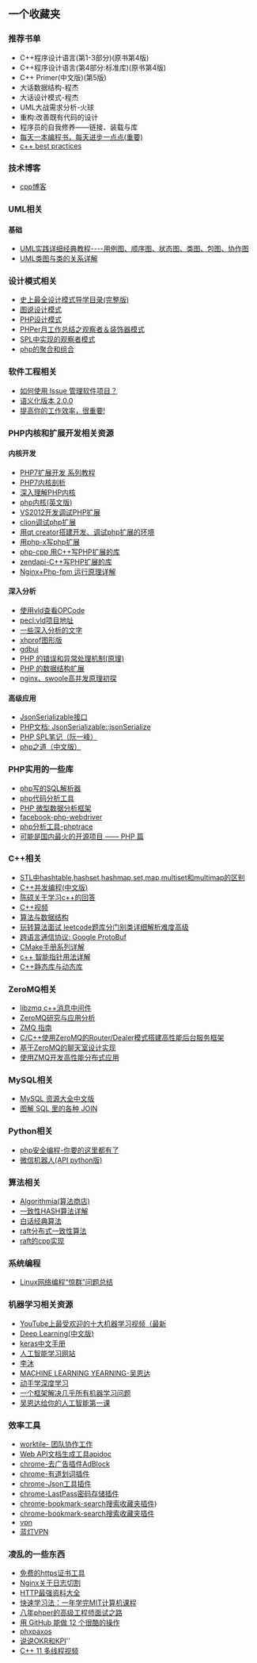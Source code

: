 ## 一个收藏夹
### 推荐书单
- C++程序设计语言(第1-3部分)(原书第4版)
- C++程序设计语言(第4部分:标准库)(原书第4版)
- C++ Primer(中文版)(第5版)
- 大话数据结构-程杰
- 大话设计模式-程杰
- UML大战需求分析-火球
- 重构:改善既有代码的设计
- 程序员的自我修养——链接、装载与库
- [每天一本编程书，每天进步一点点(重要)](https://salttiger.com/)
- [c++ best practices](https://www.gitbook.com/book/lefticus/cpp-best-practices/details)

### 技术博客
- [cpp博客](http://www.cppblog.com/)

### UML相关
#### 基础
- [UML实践详细经典教程----用例图、顺序图、状态图、类图、包图、协作图](http://www.uml.org.cn/oobject/201609092.asp?artid=18390)
- [UML类图与类的关系详解](http://www.uml.org.cn/oobject/201104212.asp)

### 设计模式相关
- [史上最全设计模式导学目录(完整版)](http://blog.csdn.net/lovelion/article/details/17517213)
- [图说设计模式](http://design-patterns.readthedocs.io/zh_CN/latest/index.html)
- [PHP设计模式](http://designpatternsphp.readthedocs.io/en/latest/)
- [PHPer月工作总结之观察者＆装饰器模式](http://tigerb.cn/2017/08/21/summary-august/)
- [SPL中实现的观察者模式](http://php.net/manual/zh/class.splobserver.php)
- [php的聚合和组合](http://blog.csdn.net/andybegin/article/details/8724534)

### 软件工程相关
- [如何使用 Issue 管理软件项目？](http://www.ruanyifeng.com/blog/2017/08/issue.html)
- [语义化版本 2.0.0](http://semver.org/lang/zh-CN/)
- [提高你的工作效率，很重要!](https://mp.weixin.qq.com/s?__biz=MzA5NzAzMjIxMw==&mid=2650926429&idx=1&sn=5f12cefb22302a3be3b26783809d2df5&chksm=8b524c27bc25c5314c43b961d3561414b577afda97e8023ff83c34efe27f7290df6871a8dbbc&mpshare=1&scene=22&srcid=0611RfNO6KTE5THNT9EGyQZP#rd)

### PHP内核和扩展开发相关资源
#### 内核开发
- [PHP7扩展开发 系列教程](https://github.com/owenliang/php7-extension-explore)
- [PHP7内核剖析](https://github.com/pangudashu/php7-internal)
- [深入理解PHP内核](http://www.php-internals.com/)
- [php内核(英文版)](http://www.phpinternalsbook.com)
- [VS2012开发调试PHP扩展](http://blog.csdn.net/a600423444/article/details/12720543)
- [clion调试php扩展](http://blog.csdn.net/baixiaoshi/article/details/73744280)
- [用qt creator搭建开发、调试php扩展的环境](https://segmentfault.com/a/1190000009828172)
- [用php-x写php扩展](https://yuerblog.cc/2017/07/11/php-x-extension/)
- [php-cpp 用C++写PHP扩展的库](http://www.php-cpp.com/documentation/)
- [zendapi-C++写PHP扩展的库](https://github.com/qcoreteam/zendapi)
- [Nginx+Php-fpm 运行原理详解](https://juejin.im/post/58db7d742f301e007e9a00a7)

#### 深入分析
- [使用vld查看OPCode](http://gywbd.github.io/posts/2016/2/vld-opcode.html)
- [pecl:vld项目地址](https://pecl.php.net/package/vld)
- [一些深入分析的文字](http://jpauli.github.io/)
- [xhprof图形版](https://github.com/perftools/xhgui)
- [gdbui](https://github.com/cs01/gdbgui)
- [PHP 的错误和异常处理机制(原理)](http://wulfric.me/2017/08/php-error-exception/)
- [PHP 的数据结构扩展](http://wulfric.me/2017/08/php-data-structures/)
- [nginx、swoole高并发原理初探](http://mp.weixin.qq.com/s/WMi7LZj0bqXa72V9fRhwCA)

#### 高级应用
- [JsonSerializable接口](http://www.laruence.com/2011/10/10/2204.html)
- [PHP文档: JsonSerializable::jsonSerialize](http://php.net/manual/zh/jsonserializable.jsonserialize.php)
- [PHP SPL笔记（阮一峰）](http://www.ruanyifeng.com/blog/2008/07/php_spl_notes.html)
- [php之道（中文版）](http://laravel-china.github.io/php-the-right-way/)

### PHP实用的一些库
- [php写的SQL解析器](https://github.com/greenlion/PHP-SQL-Parser)
- [php代码分析工具](https://github.com/exakat/php-static-analysis-tools)
- [PHP 微型数据分析框架](https://github.com/HWGehring/Archon)
- [facebook-php-webdriver](https://github.com/facebook/php-webdriver)
- [php分析工具-phptrace](https://github.com/Qihoo360/phptrace)
- [可能是国内最火的开源项目 —— PHP 篇](https://my.oschina.net/editorial-story/blog/1535228)

### C++相关
- [STL中hashtable,hashset,hashmap,set,map,multiset和multimap的区别](http://blog.csdn.net/wangyuquanliuli/article/details/13744229)
- [C++并发编程(中文版)](https://www.gitbook.com/book/chenxiaowei/cpp_concurrency_in_action/details)
- [陈硕关于学习c++的回答](https://www.zhihu.com/question/22608820/answer/21968467)
- [C++视频](http://www.imooc.com/course/list?c=cplusplus)
- [算法与数据结构](http://coding.imooc.com/class/71.html)
- [玩转算法面试 leetcode题库分门别类详细解析难度高级](http://coding.imooc.com/class/82.html)
- [跨语言通信协议: Google ProtoBuf](https://juejin.im/post/5938f1785c497d006b613b0d)
- [CMake手册系列详解](http://www.cnblogs.com/coderfenghc/tag/cmake/)
- [c++ 智能指针用法详解](http://www.cnblogs.com/TenosDoIt/p/3456704.html)
- [C++静态库与动态库](http://www.cnblogs.com/skynet/p/3372855.html)

### ZeroMQ相关
- [libzmq c++消息中间件](https://github.com/zeromq/libzmq)
- [ZeroMQ研究与应用分析](http://www.cnblogs.com/rainbowzc/p/3357594.html)
- [ZMQ 指南](https://wizardforcel.gitbooks.io/zmq-guide/content/chapter1.html)
- [C/C++使用ZeroMQ的Router/Dealer模式搭建高性能后台服务框架](http://www.leoox.com/?p=334)
- [基于ZeroMQ的聊天室设计实现](http://blog.csdn.net/zmyer/article/details/18365017)
- [使用ZMQ开发高性能分布式应用](http://www.cppblog.com/anderslan/articles/create_high-performance_distribute_program_using_ZMQ.html)

### MySQL相关
- [MySQL 资源大全中文版](https://github.com/jobbole/awesome-mysql-cn)
- [图解 SQL 里的各种 JOIN](https://zhuanlan.zhihu.com/p/29234064)

### Python相关
- [php安全编程-你要的这里都有了](http://www.lai18.com/cate/117.html)
- [微信机器人(API python版)](https://github.com/youfou/wxpy)

### 算法相关
- [Algorithmia(算法商店)](https://algorithmia.com/)
- [一致性HASH算法详解](http://www.jianshu.com/p/e8fb89bb3a61)
- [白话经典算法](http://blog.csdn.net/column/details/algorithm-easyword.html)
- [raft分布式一致性算法](https://github.com/maemual/raft-zh_cn/blob/master/raft-zh_cn.md)
- [raft的cpp实现](https://github.com/darkiri/cpp-raft.git)

### 系统编程
- [Linux网络编程“惊群”问题总结](http://www.cnblogs.com/Anker/p/7071849.html?utm_source=tuicool&utm_medium=referral)

### 机器学习相关资源
- [YouTube上最受欢迎的十大机器学习视频（最新](https://mp.weixin.qq.com/s/c-pLECYveGgFJTevZSvqOA)
- [Deep Learning(中文版)](https://github.com/exacity/deeplearningbook-chinese)
- [keras中文手册](https://keras-cn.readthedocs.io/en/latest/)
- [人工智能学习网站](http://www.fast.ai)
- [李沐](https://www.zhihu.com/people/li-mu-23/activities)
- [MACHINE LEARNING YEARNING-吴恩达](http://www.mlyearning.org/)
- [动手学深度学习](http://zh.gluon.ai/index.html)
- [一个框架解决几乎所有机器学习问题](http://blog.csdn.net/aliceyangxi1987/article/details/71079448)
- [吴恩达给你的人工智能第一课](https://mooc.study.163.com/smartSpec/detail/1001319001.htm)

### 效率工具
- [worktile- 团队协作工作](https://my.worktile.com/dashboard)
- [Web API文档生成工具apidoc](https://github.com/apidoc/apidoc)
- [chrome-去广告插件AdBlock](https://chrome.google.com/webstore/detail/adblock/gighmmpiobklfepjocnamgkkbiglidom)
- [chrome-有道划词插件](https://chrome.google.com/webstore/detail/eopjamdnofihpioajgfdikhhbobonhbb)
- [chrome-Json工具插件](https://chrome.google.com/webstore/detail/iahnhfdhidomcpggpaimmmahffihkfnj)
- [chrome-LastPass密码存储插件](https://chrome.google.com/webstore/detail/lastpass-free-password-ma/hdokiejnpimakedhajhdlcegeplioahd)
- [chrome-bookmark-search搜索收藏夹插件](https://chrome.google.com/webstore/detail/bookmark-search/hhmokalkpaiacdofbcddkogifepbaijk))
- [chrome-bookmark-search搜索收藏夹插件](https://chrome.google.com/webstore/detail/bookmark-search/hhmokalkpaiacdofbcddkogifepbaijk)
- [vpn](https://github.com/coyove/goflyway)
- [蓝灯VPN](https://github.com/getlantern/lantern)

### 凌乱的一些东西
- [免费的https证书工具](https://github.com/Neilpang/acme.sh/wiki/%E8%AF%B4%E6%98%8E)
- [Nginx关于日志切割](http://www.huxd.org/articles/2017/07/17/1500282730786.html)
- [HTTP最强资料大全](https://juejin.im/post/58ddb636ac502e0063992865)
- [快速学习法：一年学完MIT计算机课程](http://www.guokr.com/post/380450/)
- [八年phper的高级工程师面试之路](https://zhuanlan.zhihu.com/p/27493130)
- [用 GitHub 能做 12 个很酷的操作](http://www.tuicool.com/articles/fIJrUja)
- [phxpaxos](https://github.com/Tencent/phxpaxos/blob/master/README.zh_CN.md)
- [说说OKR和KPI](http://mp.weixin.qq.com/s?__biz=MjM5MzkxODQ5NA==&mid=2651442984&idx=1&sn=b307d22bb3795c8b683d7c167fdc5d52&chksm=bd72d4598a055d4fb19401f39450bd6dafffc06ca806075b6b13d7b71aa71d2446fb49d24023&mpshare=1&scene=23&srcid=0913NmyKYo4OV1cq67LVBwJ1#rd)''
- [C++ 11 多线程视频](http://study.163.com/course/courseMain.htm?courseId=1002975002)

